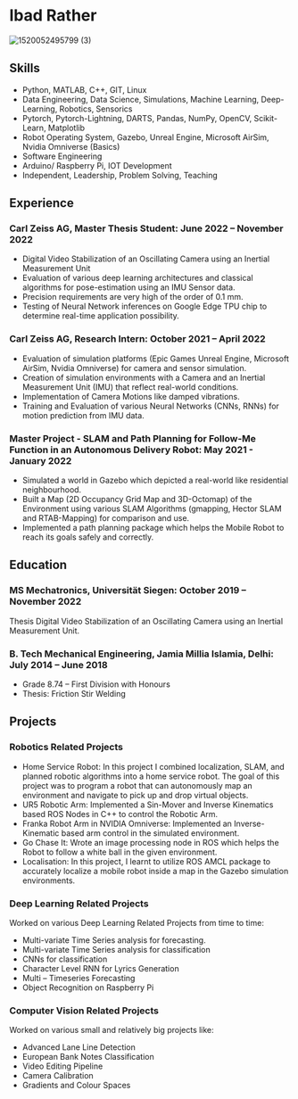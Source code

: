 # Ibad Rather

![1520052495799 (3)](https://user-images.githubusercontent.com/35704690/176501994-9f4cdfba-7904-4a9d-95d9-651edac1c831.png)

## **Skills**
- Python, MATLAB, C++, GIT, Linux
- Data Engineering, Data Science, Simulations, Machine Learning, Deep-Learning, Robotics, Sensorics
- Pytorch, Pytorch-Lightning, DARTS, Pandas, NumPy, OpenCV, Scikit-Learn, Matplotlib
- Robot Operating System, Gazebo, Unreal Engine, Microsoft AirSim, Nvidia Omniverse (Basics)
- Software Engineering
- Arduino/ Raspberry Pi, IOT Development
- Independent, Leadership, Problem Solving, Teaching

## **Experience**
### Carl Zeiss AG, Master Thesis Student: June 2022 – November 2022
- Digital Video Stabilization of an Oscillating Camera using an Inertial Measurement Unit
- Evaluation of various deep learning architectures and classical algorithms for pose-estimation using an IMU Sensor data.
- Precision requirements are very high of the order of 0.1 mm.
- Testing of Neural Network inferences on Google Edge TPU chip to determine real-time application possibility.

### Carl Zeiss AG, Research Intern: October 2021 – April 2022
- Evaluation of simulation platforms (Epic Games Unreal Engine, Microsoft AirSim, Nvidia Omniverse) for camera and sensor simulation.
- Creation of simulation environments with a Camera and an Inertial Measurement Unit (IMU) that reflect real-world conditions.
- Implementation of Camera Motions like damped vibrations.
- Training and Evaluation of various Neural Networks (CNNs, RNNs) for motion prediction from IMU data.

### Master Project - SLAM and Path Planning for Follow-Me Function in an Autonomous Delivery Robot: May 2021 - January 2022

- Simulated a world in Gazebo which depicted a real-world like residential neighbourhood.
- Built a Map (2D Occupancy Grid Map and 3D-Octomap) of the Environment using various SLAM Algorithms (gmapping, Hector SLAM and RTAB-Mapping) for comparison and use.
- Implemented a path planning package which helps the Mobile Robot to reach its goals safely and correctly.


## **Education**
### MS Mechatronics, Universität Siegen: October 2019 – November 2022
Thesis	Digital Video Stabilization of an Oscillating Camera using an Inertial Measurement Unit.

### B. Tech Mechanical Engineering, Jamia Millia Islamia, Delhi: July 2014 – June 2018	
- Grade	8.74 – First Division with Honours
- Thesis:	Friction Stir Welding

## **Projects**
### Robotics Related Projects
- Home Service Robot: In this project I combined localization, SLAM, and planned robotic algorithms into a home service robot. 
The goal of this project was to program a robot that can autonomously map an environment and navigate to pick up and drop virtual objects.
- UR5 Robotic Arm: Implemented a Sin-Mover and Inverse Kinematics based ROS Nodes in C++ to control the Robotic Arm.
- Franka Robot Arm in NVIDIA Omniverse: Implemented an Inverse-Kinematic based arm control in the simulated environment.
- Go Chase It: Wrote an image processing node in ROS which helps the Robot to follow a white ball in the given environment. 
- Localisation: In this project, I learnt to utilize ROS AMCL package to accurately localize a mobile robot inside a map in the 
Gazebo simulation environments. 

### Deep Learning Related Projects
Worked on various Deep Learning Related Projects from time to time:
- Multi-variate Time Series analysis for forecasting.
- Multi-variate Time Series analysis for classification
- CNNs for classification
- Character Level RNN for Lyrics Generation
- Multi – Timeseries Forecasting
- Object Recognition on Raspberry Pi

### Computer Vision Related Projects
Worked on various small and relatively big projects like:
- Advanced Lane Line Detection
- European Bank Notes Classification
- Video Editing Pipeline
- Camera Calibration
- Gradients and Colour Spaces



